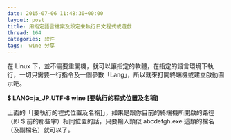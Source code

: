 ```yaml
---
date: 2015-07-06 11:48:30+00:00
layout: post
title: 用指定語言檔案及設定來執行日文程式或遊戲
thread: 164
categories: 软件
tags:  wine 分享
---
```


在 Linux 下，並不需要重開機，就可以讓指定的軟體，在指定的語言環境下執行，一切只需要一行指令及一個參數「Lang」，所以就來打開終端機或建立啟動圖示吧。

**$ LANG=ja_JP.UTF-8 wine [要執行的程式位置及名稱]** 

上面的「[要執行的程式位置及名稱]」，如果是跟你目前的終端機所開啟的路徑（即 $ 前的那些字）相同位置的話，只要輸入類似 abcdefgh.exe 這類的檔名（及副檔名）就可以了。 
